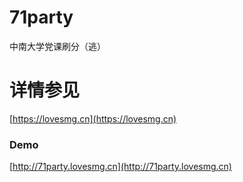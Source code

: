 # 71party
中南大学党课刷分（逃）
# 详情参见
[https://lovesmg.cn](https://lovesmg.cn)

### Demo
[http://71party.lovesmg.cn](http://71party.lovesmg.cn)
